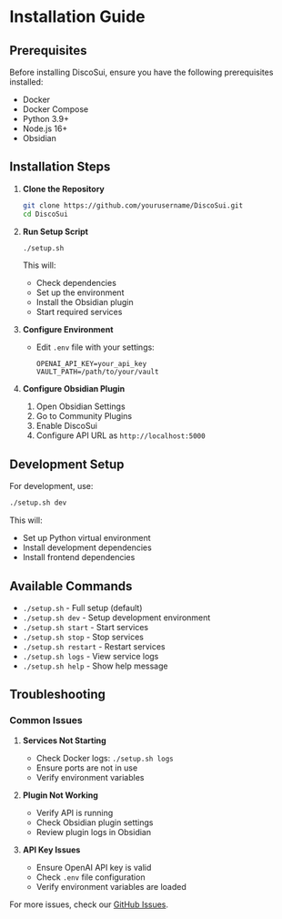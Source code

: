 # Installation Guide

## Prerequisites

Before installing DiscoSui, ensure you have the following prerequisites installed:

- Docker
- Docker Compose
- Python 3.9+
- Node.js 16+
- Obsidian

## Installation Steps

1. **Clone the Repository**
   ```bash
   git clone https://github.com/yourusername/DiscoSui.git
   cd DiscoSui
   ```

2. **Run Setup Script**
   ```bash
   ./setup.sh
   ```
   This will:
   - Check dependencies
   - Set up the environment
   - Install the Obsidian plugin
   - Start required services

3. **Configure Environment**
   - Edit `.env` file with your settings:
     ```env
     OPENAI_API_KEY=your_api_key
     VAULT_PATH=/path/to/your/vault
     ```

4. **Configure Obsidian Plugin**
   1. Open Obsidian Settings
   2. Go to Community Plugins
   3. Enable DiscoSui
   4. Configure API URL as `http://localhost:5000`

## Development Setup

For development, use:
```bash
./setup.sh dev
```

This will:
- Set up Python virtual environment
- Install development dependencies
- Install frontend dependencies

## Available Commands

- `./setup.sh` - Full setup (default)
- `./setup.sh dev` - Setup development environment
- `./setup.sh start` - Start services
- `./setup.sh stop` - Stop services
- `./setup.sh restart` - Restart services
- `./setup.sh logs` - View service logs
- `./setup.sh help` - Show help message

## Troubleshooting

### Common Issues

1. **Services Not Starting**
   - Check Docker logs: `./setup.sh logs`
   - Ensure ports are not in use
   - Verify environment variables

2. **Plugin Not Working**
   - Verify API is running
   - Check Obsidian plugin settings
   - Review plugin logs in Obsidian

3. **API Key Issues**
   - Ensure OpenAI API key is valid
   - Check `.env` file configuration
   - Verify environment variables are loaded

For more issues, check our [GitHub Issues](https://github.com/yourusername/DiscoSui/issues). 